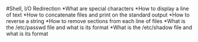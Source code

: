 #Shell, I/O Redirection
*What are special characters
*How to display a line of text
*How to concatenate files and print on the standard output
*How to reverse a string
*How to remove sections from each line of files
*What is the /etc/passwd file and what is its format
*What is the /etc/shadow file and what is its format
